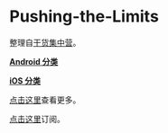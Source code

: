 # Pushing-the-Limits
整理自[干货集中营](http://tinyletter.com/daimajia)。

**[Android 分类](https://github.com/iamwent/Pushing-the-Limits/blob/master/Android.md)**

**[iOS 分类](https://github.com/iamwent/Pushing-the-Limits/blob/master/iOS.md)**


[点击这里](http://tinyletter.com/daimajia/archive)查看更多。

[点击这里](http://tinyletter.com/daimajia)订阅。
